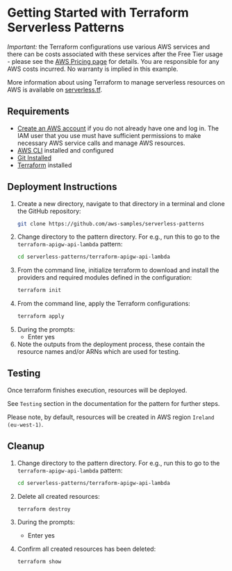 # Getting Started with Terraform Serverless Patterns

*Important:* the Terraform configurations use various AWS services and there can be costs associated with these services after the Free Tier usage - please see the [AWS Pricing page](https://aws.amazon.com/pricing/) for details. You are responsible for any AWS costs incurred. No warranty is implied in this example.

More information about using Terraform to manage serverless resources on AWS is available on [serverless.tf](https://serverless.tf).

## Requirements

* [Create an AWS account](https://portal.aws.amazon.com/gp/aws/developer/registration/index.html) if you do not already have one and log in. The IAM user that you use must have sufficient permissions to make necessary AWS service calls and manage AWS resources.
* [AWS CLI](https://docs.aws.amazon.com/cli/latest/userguide/install-cliv2.html) installed and configured
* [Git Installed](https://git-scm.com/book/en/v2/Getting-Started-Installing-Git)
* [Terraform](https://learn.hashicorp.com/tutorials/terraform/install-cli?in=terraform/aws-get-started) installed

## Deployment Instructions

1. Create a new directory, navigate to that directory in a terminal and clone the GitHub repository:
    ```bash
    git clone https://github.com/aws-samples/serverless-patterns
    ```
1. Change directory to the pattern directory. For e.g., run this to go to the `terraform-apigw-api-lambda` pattern:
    ```bash
    cd serverless-patterns/terraform-apigw-api-lambda
    ```
1. From the command line, initialize terraform to download and install the providers and required modules defined in the configuration:
    ```bash
    terraform init
    ```
1. From the command line, apply the Terraform configurations:
    ```bash
    terraform apply
    ```
1. During the prompts:
    * Enter yes
1. Note the outputs from the deployment process, these contain the resource names and/or ARNs which are used for testing.

## Testing

Once terraform finishes execution, resources will be deployed.

See `Testing` section in the documentation for the pattern for further steps.

Please note, by default, resources will be created in AWS region `Ireland (eu-west-1)`.

## Cleanup

1. Change directory to the pattern directory. For e.g., run this to go to the `terraform-apigw-api-lambda` pattern:
    ```bash
    cd serverless-patterns/terraform-apigw-api-lambda
    ```
1. Delete all created resources:
    ```bash
    terraform destroy
    ```
1. During the prompts:
    * Enter yes

1. Confirm all created resources has been deleted:
    ```bash
    terraform show
    ```
